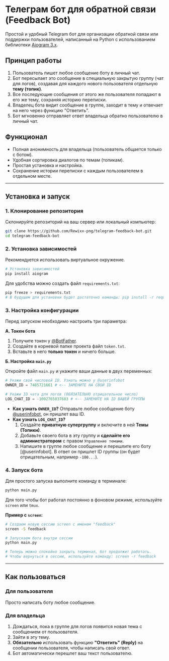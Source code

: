 # Телеграм бот для обратной связи (Feedback Bot)

Простой и удобный Telegram бот для организации обратной связи или поддержки пользователей, написанный на Python с использованием библиотеки [Aiogram 3.x](https://github.com/aiogram/aiogram).

## Принцип работы

1.  Пользователь пишет любое сообщение боту в личный чат.
2.  Бот пересылает это сообщение в специальную закрытую группу (чат для логов), создавая для каждого нового пользователя отдельную **тему (топик)**.
3.  Все последующие сообщения от этого же пользователя попадают в его же тему, сохраняя историю переписки.
4.  Владелец бота видит сообщение в группе, заходит в тему и отвечает на него через функцию "Ответить".
5.  Бот мгновенно отправляет ответ владельца обратно пользователю в личный чат.

## Функционал

*   Полная анонимность для владельца (пользователь общается только с ботом).
*   Удобная сортировка диалогов по темам (топикам).
*   Простая установка и настройка.
*   Сохранение истории переписки с каждым пользователем в отдельном месте.

---

## Установка и запуск

### 1. Клонирование репозитория

Склонируйте репозиторий на ваш сервер или локальный компьютер:
```bash
git clone https://github.com/Rewixx-png/telegram-feedback-bot.git
cd telegram-feedback-bot
```

### 2. Установка зависимостей

Рекомендуется использовать виртуальное окружение.

```bash
# Установка зависимостей
pip install aiogram
```
Для удобства можно создать файл `requirements.txt`:
```bash
pip freeze > requirements.txt
# В будущем для установки будет достаточно команды: pip install -r requirements.txt
```

### 3. Настройка конфигурации

Перед запуском необходимо настроить три параметра:

**A. Токен бота**

1.  Получите токен у [@BotFather](https://t.me/BotFather).
2.  Создайте в корневой папке проекта файл `token.txt`.
3.  Вставьте в него **только токен** и ничего больше.

**Б. Настройка `main.py`**

Откройте файл `main.py` и укажите ваши данные в двух переменных:

```python
# Укажи свой числовой ID. Узнать можно у @userinfobot
OWNER_ID = 7485721661 # <-- ЗАМЕНИТЕ НА СВОЙ ID

# Укажи ID чата для логов (ОБЯЗАТЕЛЬНО отрицательное число)
LOG_CHAT_ID = -1002765837683 # <-- ЗАМЕНИТЕ НА ID ВАШЕЙ ГРУППЫ
```

*   **Как узнать `OWNER_ID`?** Отправьте любое сообщение боту [@userinfobot](https://t.me/userinfobot), он пришлет ваш ID.
*   **Как узнать `LOG_CHAT_ID`?**
    1.  Создайте **приватную супергруппу** и включите в ней **Темы (Топики)**.
    2.  Добавьте своего бота в эту группу и **сделайте его администратором** с правом `Управление темами`.
    3.  Напишите в группе любое сообщение и перешлите его боту [@userinfobot]. В ответ он пришлет ID группы (он будет отрицательным, например `-100...`).

### 4. Запуск бота

Для простого запуска выполните команду в терминале:
```bash
python main.py
```

Для того чтобы бот работал постоянно в фоновом режиме, используйте `screen` или `tmux`.

**Пример с `screen`:**
```bash
# Создаем новую сессию screen с именем "feedback"
screen -S feedback

# Запускаем бота внутри сессии
python main.py

# Теперь можно спокойно закрыть терминал, бот продолжит работать.
# Чтобы вернуться в сессию, используйте команду: screen -r feedback
```

---

## Как пользоваться

### Для пользователя
Просто написать боту любое сообщение.

### Для владельца
1.  Дождаться, пока в группе для логов появится новая тема с сообщением от пользователя.
2.  Зайти в эту тему.
3.  **Обязательно** использовать функцию **"Ответить" (Reply)** на сообщении пользователя, чтобы написать свой ответ.
4.  Бот автоматически перешлет ваш текст пользователю.